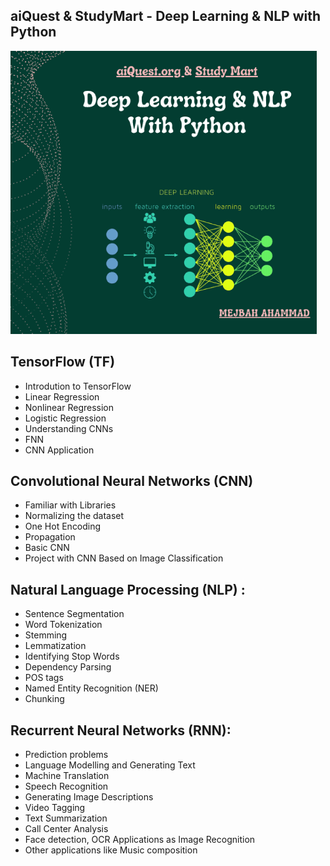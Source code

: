 ## aiQuest &amp; StudyMart - Deep Learning &amp; NLP with Python

![alt text](https://github.com/isrt09/Deep_Learning/blob/main/Cover.png?raw=true)

## TensorFlow (TF)
- Introdution to TensorFlow 
- Linear Regression 
- Nonlinear Regression 
- Logistic Regression 
- Understanding CNNs 
- FNN 
- CNN Application 

## Convolutional Neural Networks (CNN)
- Familiar with Libraries
- Normalizing the dataset
- One Hot Encoding
- Propagation
- Basic CNN
- Project with CNN Based on Image Classification

## Natural Language Processing (NLP) :
- Sentence Segmentation
- Word Tokenization
- Stemming
- Lemmatization
- Identifying Stop Words
- Dependency Parsing
- POS tags
- Named Entity Recognition (NER)
- Chunking

## Recurrent Neural Networks (RNN):
- Prediction problems
- Language Modelling and Generating Text
- Machine Translation
- Speech Recognition
- Generating Image Descriptions
- Video Tagging
- Text Summarization
- Call Center Analysis
- Face detection, OCR Applications as Image Recognition
- Other applications like Music composition

